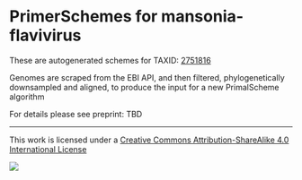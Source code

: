 # PrimerSchemes for mansonia-flavivirus

These are autogenerated schemes for TAXID: [2751816](https://www.ncbi.nlm.nih.gov/Taxonomy/Browser/wwwtax.cgi?mode=Info&id=2751816&lvl=3&lin=f&keep=1&srchmode=1&unlock)

Genomes are scraped from the EBI API, and then filtered, phylogenetically downsampled and aligned, to produce the input for a new PrimalScheme algorithm

For details please see preprint: TBD

------------------------------------------------------------------------

This work is licensed under a [Creative Commons Attribution-ShareAlike 4.0 International License](http://creativecommons.org/licenses/by-sa/4.0/) 

![](https://i.creativecommons.org/l/by-sa/4.0/88x31.png)